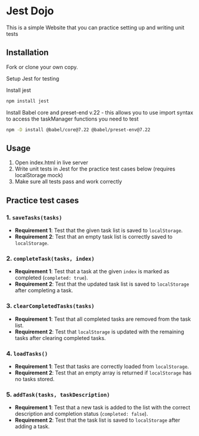 # Jest Dojo

This is a simple Website that you can practice setting up and writing unit tests

## Installation

Fork or clone your own copy.

Setup Jest for testing

Install jest
```bash
npm install jest
```

Install Babel core and preset-end v.22 - this allows you to use import syntax to access the taskManager functions you need to test
```bash
npm -D install @babel/core@7.22 @babel/preset-env@7.22
```

## Usage

1. Open index.html in live server
2. Write unit tests in Jest for the practice test cases below (requires localStorage mock)
3. Make sure all tests pass and work correctly

## Practice test cases

### 1. `saveTasks(tasks)`

- **Requirement 1**: Test that the given task list is saved to `localStorage`.
- **Requirement 2**: Test that an empty task list is correctly saved to `localStorage`.

### 2. `completeTask(tasks, index)`

- **Requirement 1**: Test that a task at the given `index` is marked as completed (`completed: true`).
- **Requirement 2**: Test that the updated task list is saved to `localStorage` after completing a task.

### 3. `clearCompletedTasks(tasks)`

- **Requirement 1**: Test that all completed tasks are removed from the task list.
- **Requirement 2**: Test that `localStorage` is updated with the remaining tasks after clearing completed tasks.

### 4. `loadTasks()`

- **Requirement 1**: Test that tasks are correctly loaded from `localStorage`.
- **Requirement 2**: Test that an empty array is returned if `localStorage` has no tasks stored.

### 5. `addTask(tasks, taskDescription)`

- **Requirement 1**: Test that a new task is added to the list with the correct description and completion status (`completed: false`).
- **Requirement 2**: Test that the task list is saved to `localStorage` after adding a task.
